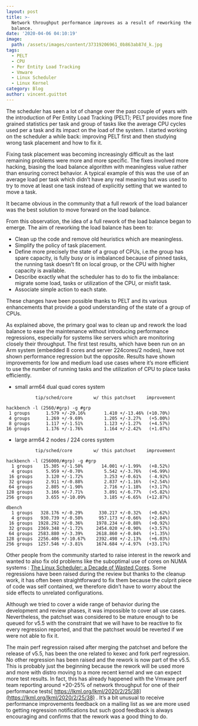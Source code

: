 ```yaml
---
layout: post
title: >-
  Network throughput performance improves as a result of reworking the load
  balance.
date: '2020-04-06 04:10:19'
image:
  path: /assets/images/content/37319206961_0b863ab87d_k.jpg
tags:
  - PELT
  - CPU
  - Per Entity Load Tracking
  - Vmware
  - Linux Scheduler
  - Linux Kernel
category: Blog
author: vincent.guittot
---
```

The scheduler has seen a lot of change over the past couple of years with the introduction of Per Entity Load Tracking (PELT); PELT provides more fine grained statistics per task and group of tasks like the average CPU cycles used per a task and its impact on the load of the system. I started working on the scheduler a while back: improving PELT first and then studying wrong task placement and how to fix it.

Fixing task placement was becoming increasingly difficult as the last remaining problems were more and more specific. The fixes involved more hacking, biasing the load balance algorithm with meaningless value rather than ensuring correct behavior. A typical example of this was the use of an average load per task which didn’t have any real meaning but was used to try to move at least one task instead of explicitly setting that we wanted to move a task.

It became obvious in the community that a full rework of the load balancer was the best solution to move forward on the load balance.

From this observation, the idea of a full rework of the load balance began to emerge. The aim of reworking the load balance has been to:  

- Clean up the code and remove old heuristics which are meaningless. 
- Simplify the policy of task placement.
- Define more precisely the state of a group of CPUs, i.e.the group has spare capacity, is fully busy or is imbalanced because of pinned tasks, the running task doesn’t fit on local group, or the CPU with higher capacity is available.
- Describe exactly what the scheduler has to do to fix the imbalance: migrate some load, tasks or utilization of the CPU, or misfit task.
- Associate simple action to each state.

These changes have been possible thanks to PELT and its various enhancements that provide a good understanding of the state of a group of CPUs. 	

As explained above, the primary goal was to clean up and rework the load balance to ease the maintenance without introducing performance regressions, especially for systems like servers which are monitoring closely their throughput. The first test results, which have been run on an Arm system (embedded 8 cores and server 224cores/2 nodes), have not shown performance regression but the opposite. Results have shown improvements for low and medium load use cases where it’s more efficient to use the number of running tasks and the utilization of CPU to place tasks efficiently.

- small arm64 dual quad cores system

```
           tip/sched/core        w/ this patchset    improvement

hackbench -l (2560/#grp) -g #grp
 1 groups      1.579 +/-29.16%       1.410 +/-13.46% (+10.70%)
 4 groups      1.269 +/-9.69%        1.205 +/-3.27%   (+5.00%)
 8 groups      1.117 +/-1.51%        1.123 +/-1.27%   (+4.57%)
16 groups      1.176 +/-1.76%        1.164 +/-2.42%   (+1.07%)

```
- large arm64 2 nodes / 224 cores system

```
           tip/sched/core        w/ this patchset    improvement

hackbench -l (256000/#grp) -g #grp
  1 groups    15.305 +/-1.50%       14.001 +/-1.99%   (+8.52%)
  4 groups     5.959 +/-0.70%        5.542 +/-3.76%   (+6.99%)
 16 groups     3.120 +/-1.72%        3.253 +/-0.61%   (-4.92%)
 32 groups     2.911 +/-0.88%        2.837 +/-1.16%   (+2.54%)
 64 groups     2.805 +/-1.90%        2.716 +/-1.18%   (+3.17%)
128 groups     3.166 +/-7.71%        3.891 +/-6.77%   (+5.82%)
256 groups     3.655 +/-10.09%       3.185 +/-6.65%  (+12.87%)

dbench
  1 groups   328.176 +/-0.29%      330.217 +/-0.32%   (+0.62%)
  4 groups   930.739 +/-0.50%      957.173 +/-0.66%   (+2.84%)
 16 groups  1928.292 +/-0.36%     1978.234 +/-0.88%   (+0.92%)
 32 groups  2369.348 +/-1.72%     2454.020 +/-0.90%   (+3.57%)
 64 groups  2583.880 +/-3.39%     2618.860 +/-0.84%   (+1.35%)
128 groups  2256.406 +/-10.67%    2392.498 +/-2.13%   (+6.03%)
256 groups  1257.546 +/-3.81%     1674.684 +/-4.97%  (+33.17%)

```

Other people from the community started to raise interest in the rework and wanted to also fix old problems like the suboptimal use of cores on NUMA systems : [The Linux Scheduler: a Decade of Wasted Cores](https://www.ece.ubc.ca/~sasha/papers/eurosys16-final29.pdf). Some regressions have been raised during the review but thanks to the cleanup work, it has often been straightforward to fix them because the culprit piece of code was self contained, we therefore didn’t have to worry about the side effects to unrelated configurations. 

Although we tried to cover a wide range of behavior during the development and review phases, it was impossible to cover all use cases. Nevertheless, the patchset was considered to be mature enough to be queued for v5.5 with the constraint that we will have to be reactive to fix every regression reported, and that the patchset would be reverted if we were not able to fix it.

The main perf regression raised after merging the patchset and before the release of v5.5, has been the one related to kexec and fork perf regression.  No other regression has been raised and the rework is now part of the v5.5. This is probably just the beginning because the rework will be used more and more with distro moving to a more recent kernel and we can expect more test results. In fact, this has already happened with the Vmware perf team reporting around +20-25% of network throughput for one of their performance tests[ https://lkml.org/lkml/2020/2/25/38](https://lkml.org/lkml/2020/2/25/38) .  It’s a bit unusual to receive performance improvements feedback on a mailing list as we are more used to getting regression notifications but such good feedback is always encouraging and confirms that the rework was a good thing to do.